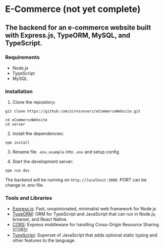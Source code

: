 # E-Commerce (not yet complete)

## The backend for an e-commerce website built with Express.js, TypeORM, MySQL, and TypeScript.

### Requirements

- Node.js
- TypeScript
- MySQL

### Installation

1. Clone the repository:


```
git clone https://github.com/zcrossoverz/eCommerceWebsite.git

cd eCommerceWebsite
cd server
```


2. Install the dependencies:

```
npm install
```

3. Rename file `.env.example` into `.env` and setup config


4. Start the development server:

```
npm run dev
```



The backend will be running on `http://localhost:3000`. PORT can be change in .env file.

### Tools and Libraries

- [Express.js](https://expressjs.com/): Fast, unopinionated, minimalist web framework for Node.js
- [TypeORM](https://typeorm.io/): ORM for TypeScript and JavaScript that can run in Node.js, browser, and React Native.
- [CORS](https://github.com/expressjs/cors): Express middleware for handling Cross-Origin Resource Sharing (CORS)
- [TypeScript](https://www.typescriptlang.org/): Superset of JavaScript that adds optional static typing and other features to the language.
